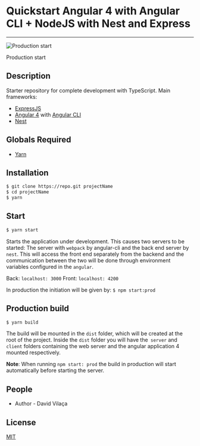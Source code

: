 # Quickstart Angular 4 with Angular CLI + NodeJS with Nest and Express

---

![Production start](https://image.prntscr.com/image/a5PmeiHtT5C20CVGss6MlA.png)

Production start

## Description

Starter repository for complete development with TypeScript. Main frameworks:

* [ExpressJS](https://github.com/expressjs/express)
* [Angular 4](https://github.com/angular/angular) with [Angular CLI](https://github.com/angular/angular-cli)
* [Nest](https://github.com/kamilmysliwiec/nest)

## Globals Required

* [Yarn](https://github.com/yarnpkg/yarn)

## Installation

```bash
$ git clone https://repo.git projectName
$ cd projectName
$ yarn
```

## Start

```bash
$ yarn start
```

Starts the application under development. This causes two servers to be started: The server with `webpack` by angular-cli and the back end server by `nest`. This will access the front end separately from the backend and the communication between the two will be done through environment variables configured in the `angular`.

Back: `localhost: 3000`
Front: `localhost: 4200`

In production the initiation will be given by: `$ npm start:prod`

## Production build

```bash
$ yarn build
```

The build will be mounted in the `dist` folder, which will be created at the root of the project. Inside the `dist` folder you will have the` server` and `client` folders containing the web server and the angular application 4 mounted respectively.

**Note**: When running `npm start: prod` the build in production will start automatically before starting the server.


## People

* Author - David Vilaça

## License

[MIT](LICENSE)
